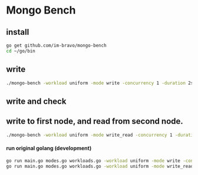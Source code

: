 
# Mongo Bench

## install
```sh
go get github.com/im-bravo/mongo-bench
cd ~/go/bin
```

## write
```sh
./mongo-bench -workload uniform -mode write -concurrency 1 -duration 2s -nodes 192.168.58.100 -username root -password example -keyspace your_database -table your_table
```

## write and check
## write to first node, and read from second node.
```sh
./mongo-bench -workload uniform -mode write_read -concurrency 1 -duration 2s -nodes 192.168.58.100,192.168.58.101 -username root -password example -keyspace your_database -table your_table
```




####   run original golang (development)
```sh
go run main.go modes.go workloads.go -workload uniform -mode write -concurrency 1 -duration 2s -nodes 192.168.58.100 -username root -password example -keyspace your_database -table your_table
go run main.go modes.go workloads.go -workload uniform -mode write_read -concurrency 1 -duration 2s -nodes 192.168.58.100,192.168.58.101 -username root -password example -keyspace your_database -table your_table
```
